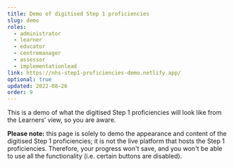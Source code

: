 ```yaml
---
title: Demo of digitised Step 1 proficiencies
slug: demo
roles:
  - administrator
  - learner
  - educator
  - centremanager
  - assessor
  - implementationlead
link: https://nhs-step1-proficiencies-demo.netlify.app/
optional: true
updated: 2022-08-26
order: 9
---
```

This is a demo of what the digitised Step 1 proficiencies will look like from the Learners’ view, so you are aware.

**Please note:** this page is solely to demo the appearance and content of the digitised Step 1 proficiencies; it is not the live platform that hosts the Step 1 proficiencies. Therefore, your progress won't save, and you won't be able to use all the functionality (i.e. certain buttons are disabled).